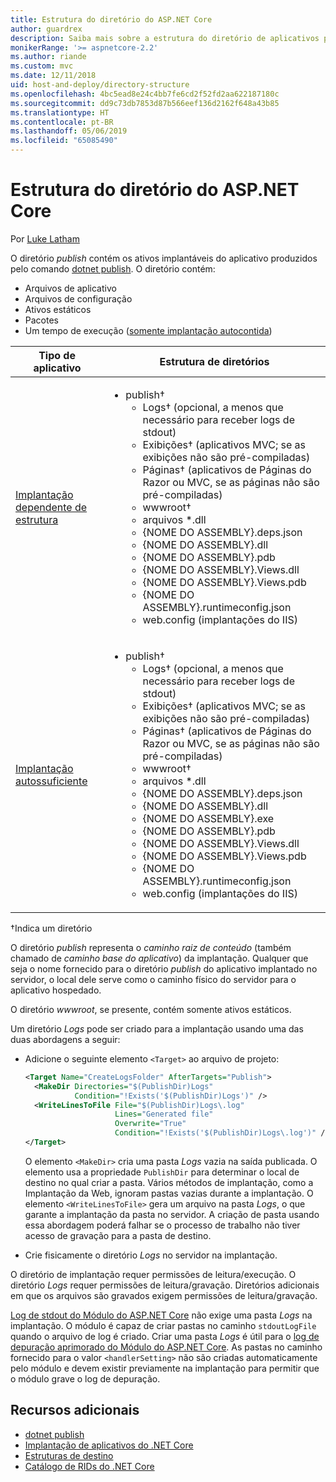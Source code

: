 ```yaml
---
title: Estrutura do diretório do ASP.NET Core
author: guardrex
description: Saiba mais sobre a estrutura do diretório de aplicativos publicados do ASP.NET Core.
monikerRange: '>= aspnetcore-2.2'
ms.author: riande
ms.custom: mvc
ms.date: 12/11/2018
uid: host-and-deploy/directory-structure
ms.openlocfilehash: 4bc5ead8e24c4bb7fe6cd2f52fd2aa622187180c
ms.sourcegitcommit: dd9c73db7853d87b566eef136d2162f648a43b85
ms.translationtype: HT
ms.contentlocale: pt-BR
ms.lasthandoff: 05/06/2019
ms.locfileid: "65085490"
---
```

# <a name="aspnet-core-directory-structure"></a>Estrutura do diretório do ASP.NET Core

Por [Luke Latham](https://github.com/guardrex)

O diretório *publish* contém os ativos implantáveis do aplicativo produzidos pelo comando [dotnet publish](/dotnet/core/tools/dotnet-publish). O diretório contém:

* Arquivos de aplicativo
* Arquivos de configuração
* Ativos estáticos
* Pacotes
* Um tempo de execução ([somente implantação autocontida](/dotnet/core/deploying/#self-contained-deployments-scd))

| Tipo de aplicativo | Estrutura de diretórios |
| -------- | ------------------- |
| [Implantação dependente de estrutura](/dotnet/core/deploying/#framework-dependent-deployments-fdd) | <ul><li>publish&dagger;<ul><li>Logs&dagger; (opcional, a menos que necessário para receber logs de stdout)</li><li>Exibições&dagger; (aplicativos MVC; se as exibições não são pré-compiladas)</li><li>Páginas&dagger; (aplicativos de Páginas do Razor ou MVC, se as páginas não são pré-compiladas)</li><li>wwwroot&dagger;</li><li>arquivos *\.dll</li><li>{NOME DO ASSEMBLY}.deps.json</li><li>{NOME DO ASSEMBLY}.dll</li><li>{NOME DO ASSEMBLY}.pdb</li><li>{NOME DO ASSEMBLY}.Views.dll</li><li>{NOME DO ASSEMBLY}.Views.pdb</li><li>{NOME DO ASSEMBLY}.runtimeconfig.json</li><li>web.config (implantações do IIS)</li></ul></li></ul> |
| [Implantação autossuficiente](/dotnet/core/deploying/#self-contained-deployments-scd) | <ul><li>publish&dagger;<ul><li>Logs&dagger; (opcional, a menos que necessário para receber logs de stdout)</li><li>Exibições&dagger; (aplicativos MVC; se as exibições não são pré-compiladas)</li><li>Páginas&dagger; (aplicativos de Páginas do Razor ou MVC, se as páginas não são pré-compiladas)</li><li>wwwroot&dagger;</li><li>arquivos \*.dll</li><li>{NOME DO ASSEMBLY}.deps.json</li><li>{NOME DO ASSEMBLY}.dll</li><li>{NOME DO ASSEMBLY}.exe</li><li>{NOME DO ASSEMBLY}.pdb</li><li>{NOME DO ASSEMBLY}.Views.dll</li><li>{NOME DO ASSEMBLY}.Views.pdb</li><li>{NOME DO ASSEMBLY}.runtimeconfig.json</li><li>web.config (implantações do IIS)</li></ul></li></ul> |

&dagger;Indica um diretório

O diretório *publish* representa o *caminho raiz de conteúdo* (também chamado de *caminho base do aplicativo*) da implantação. Qualquer que seja o nome fornecido para o diretório *publish* do aplicativo implantado no servidor, o local dele serve como o caminho físico do servidor para o aplicativo hospedado.

O diretório *wwwroot*, se presente, contém somente ativos estáticos.

Um diretório *Logs* pode ser criado para a implantação usando uma das duas abordagens a seguir:

* Adicione o seguinte elemento `<Target>` ao arquivo de projeto:

   ```xml
   <Target Name="CreateLogsFolder" AfterTargets="Publish">
     <MakeDir Directories="$(PublishDir)Logs" 
              Condition="!Exists('$(PublishDir)Logs')" />
     <WriteLinesToFile File="$(PublishDir)Logs\.log" 
                       Lines="Generated file" 
                       Overwrite="True" 
                       Condition="!Exists('$(PublishDir)Logs\.log')" />
   </Target>
   ```

   O elemento `<MakeDir>` cria uma pasta *Logs* vazia na saída publicada. O elemento usa a propriedade `PublishDir` para determinar o local de destino no qual criar a pasta. Vários métodos de implantação, como a Implantação da Web, ignoram pastas vazias durante a implantação. O elemento `<WriteLinesToFile>` gera um arquivo na pasta *Logs*, o que garante a implantação da pasta no servidor. A criação de pasta usando essa abordagem poderá falhar se o processo de trabalho não tiver acesso de gravação para a pasta de destino.

* Crie fisicamente o diretório *Logs* no servidor na implantação.

O diretório de implantação requer permissões de leitura/execução. O diretório *Logs* requer permissões de leitura/gravação. Diretórios adicionais em que os arquivos são gravados exigem permissões de leitura/gravação.

[Log de stdout do Módulo do ASP.NET Core](xref:host-and-deploy/aspnet-core-module#log-creation-and-redirection) não exige uma pasta *Logs* na implantação. O módulo é capaz de criar pastas no caminho `stdoutLogFile` quando o arquivo de log é criado. Criar uma pasta *Logs* é útil para o [log de depuração aprimorado do Módulo do ASP.NET Core](xref:host-and-deploy/aspnet-core-module#enhanced-diagnostic-logs). As pastas no caminho fornecido para o valor `<handlerSetting>` não são criadas automaticamente pelo módulo e devem existir previamente na implantação para permitir que o módulo grave o log de depuração.

## <a name="additional-resources"></a>Recursos adicionais

* [dotnet publish](/dotnet/core/tools/dotnet-publish)
* [Implantação de aplicativos do .NET Core](/dotnet/core/deploying/)
* [Estruturas de destino](/dotnet/standard/frameworks)
* [Catálogo de RIDs do .NET Core](/dotnet/core/rid-catalog)
